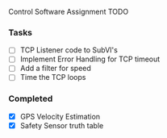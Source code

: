 Control Software Assignment TODO

### Tasks
- [ ] TCP Listener code to SubVI's
- [ ] Implement Error Handling for TCP timeout
- [ ] Add a filter for speed
- [ ] Time the TCP loops

### Completed
- [x] GPS Velocity Estimation
- [x] Safety Sensor truth table